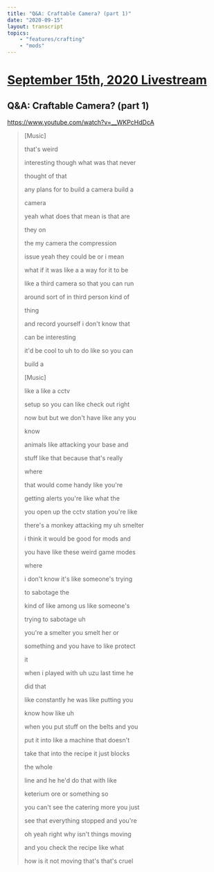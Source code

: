 ```yaml
---
title: "Q&A: Craftable Camera? (part 1)"
date: "2020-09-15"
layout: transcript
topics:
    - "features/crafting"
    - "mods"
---
```

# [September 15th, 2020 Livestream](../2020-09-15.md)
## Q&A: Craftable Camera? (part 1)
https://www.youtube.com/watch?v=__WKPcHdDcA
> [Music]
> 
> that's weird
> 
> interesting though what was that never
> 
> thought of that
> 
> any plans for to build a camera build a
> 
> camera
> 
> yeah what does that mean is that are
> 
> they on
> 
> the my camera the compression
> 
> issue yeah they could be or i mean
> 
> what if it was like a a way for it to be
> 
> like a third camera so that you can run
> 
> around sort of in third person kind of
> 
> thing
> 
> and record yourself i don't know that
> 
> can be interesting
> 
> it'd be cool to uh to do like so you can
> 
> build a
> 
> [Music]
> 
> like a like a cctv
> 
> setup so you can like check out right
> 
> now but but we don't have like any you
> 
> know
> 
> animals like attacking your base and
> 
> stuff like that because that's really
> 
> where
> 
> that would come handy like you're
> 
> getting alerts you're like what the
> 
> you open up the cctv station you're like
> 
> there's a monkey attacking my uh smelter
> 
> i think it would be good for mods and
> 
> you have like these weird game modes
> 
> where
> 
> i don't know it's like someone's trying
> 
> to sabotage the
> 
> kind of like among us like someone's
> 
> trying to sabotage uh
> 
> you're a smelter you smelt her or
> 
> something and you have to like protect
> 
> it
> 
> when i played with uh uzu last time he
> 
> did that
> 
> like constantly he was like putting you
> 
> know how like uh
> 
> when you put stuff on the belts and you
> 
> put it into like a machine that doesn't
> 
> take that into the recipe it just blocks
> 
> the whole
> 
> line and he he'd do that with like
> 
> keterium ore or something so
> 
> you can't see the catering more you just
> 
> see that everything stopped and you're
> 
> oh yeah right why isn't things moving
> 
> and you check the recipe like what
> 
> how is it not moving that's that's cruel
> 
> 
> 
